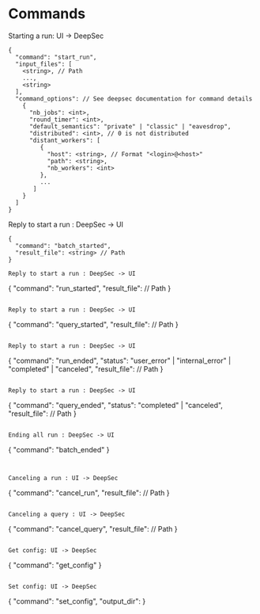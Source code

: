 # Commands

Starting a run: UI -> DeepSec

```
{
  "command": "start_run",
  "input_files": [
    <string>, // Path
    ...,
    <string>
  ],
  "command_options": // See deepsec documentation for command details
    {
      "nb_jobs": <int>,
      "round_timer": <int>,
      "default_semantics": "private" | "classic" | "eavesdrop",
      "distributed": <int>, // 0 is not distributed
      "distant_workers": [
         {
           "host": <string>, // Format "<login>@<host>"
           "path": <string>,
           "nb_workers": <int>
         },
         ...
       ]
    }
  ]
}
```
Reply to start a run : DeepSec -> UI

```
{
  "command": "batch_started",
  "result_file": <string> // Path
}

Reply to start a run : DeepSec -> UI

```
{
  "command": "run_started",
  "result_file": <string> // Path
}
```

Reply to start a run : DeepSec -> UI

```
{
  "command": "query_started",
  "result_file": <string> // Path
}
```

Reply to start a run : DeepSec -> UI

```
{
  "command": "run_ended",
  "status": "user_error" | "internal_error" | "completed" | "canceled",
  "result_file": <string> // Path
}
```

Reply to start a run : DeepSec -> UI

```
{
  "command": "query_ended",
  "status": "completed" | "canceled",
  "result_file": <string> // Path
}
```

Ending all run : DeepSec -> UI

```
{
  "command": "batch_ended"
}
```


Canceling a run : UI -> DeepSec

```
{
  "command": "cancel_run",
  "result_file": <string> // Path
}
```

Canceling a query : UI -> DeepSec

```
{
  "command": "cancel_query",
  "result_file": <string> // Path
}
```

Get config: UI -> DeepSec
```
{
  "command": "get_config"
}
```

Set config: UI -> DeepSec
```
{
  "command": "set_config",
  "output_dir": <string>
}
```
